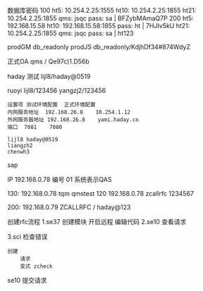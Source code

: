数据库密码
100
	ht5: 10.254.2.25:1555
	ht10: 10.254.2.25:1855
	ht21: 10.254.2.25:1855 qms: jsqc
	pass: sa | BFZybMAmaQ7P
200
	ht5: 192.168.15.58
	ht10: 192.168.15.58:1855
	pass: ht |  7HJIv5kU
	ht21: 10.254.2.25:1855 qms: jsqc
	pass: sa | ht123

prodGM db_readonly
prodJS db_readonly/KdjhDf34#874WdyZ

正式OA qms / Qe97c)1.D56b

haday 测试
	lijl8/haday@0519

ruoyi
	lijl8/123456
	yangzj2/123456
	
	设置项	测试环境配置	正式环境配置
	内网服务地址	192.168.26.8	10.254.1.12
	外网服务器地址	192.168.26.8	yami.haday.cn
	端口	7081	7080

	lijl8 haday@0519
	liangzh2
	chenwh3
	
sap

IP 192.168.0.78
编号 01
系统表示QAS


130:
	192.168.0.78
	tqm  qmstest
120 
	192.168.0.78
	zcallrfc 1234567

200:
	192.168.0.79
	ZCALLRFC / haday@123

创建rfc流程
1.se37 创建模块
	开启远程
	编辑代码
2.se10 查看请求

3.sci 检查错误

	创建
		请求 
		变式 zcheck

se10 提交请求



